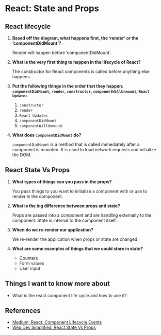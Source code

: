 # React: State and Props

## React lifecycle

1. **Based off the diagram, what happens first, the ‘render’ or the ‘componentDidMount’?**

    Render will happen before ‘componentDidMount’.

2. **What is the very first thing to happen in the lifecycle of React?**

    The constructor for React components is called before anything else happens.

3. **Put the following things in the order that they happen: `componentDidMount`, `render`, `constructor`, `componentWillUnmount`, `React Updates`**

    1. `constructor`
    2. `render`
    3. `React Updates`
    4. `componentDidMount`
    5. `componentWillUnmount`

4. **What does `componentDidMount` do?**

    `componentDidMount` is a method that is called immediately after a component is mounted. It is used to load network requests and initialize the DOM.

## React State Vs Props

1. **What types of things can you pass in the props?**

    You pass things to you want to initialize a component with or use to render in the component.

2. **What is the big difference between props and state?**

    Props are passed into a component and are handling externally to the component. State is internal to the component itself.

3. **When do we re-render our application?**

    We re-render the application when props or state are changed.

4. **What are some examples of things that we could store in state?**

    - Counters
    - Form values
    - User input

## Things I want to know more about

- What is the react component life cycle and how to use it?

## References

- [Medium: React: Component Lifecycle Events](https://medium.com/@joshuablankenshipnola/react-component-lifecycle-events-cb77e670a093)
- [Web Dev Simplified: React State Vs Props](https://www.youtube.com/watch?v=IYvD9oBCuJI)
